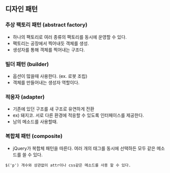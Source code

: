 ## 디자인 패턴
### 추상 팩토리 패턴 (abstract factory)
- 하나의 팩토리로 여러 종류의 팩토리를 동시에 운영할 수 있다.
- 팩토리는 공장에서 찍어내듯 객체를 생성.
- 생성자를 통해 객체를 찍어내는 구조다.
### 빌더 패턴 (builder)
- 옵션이 많을때 사용한다. (ex. 로봇 조립)
- 객체를 만들어내는 생성자 역할이다.
### 적응자 (adapter)
- 기존에 있던 구조를 새 구조로 유연하게 전환
- ex) 돼지코. 서로 다른 환경에 적응할 수 있도록 인터페이스를 제공한다.
- 남의 메소드를 사용할때.
### 복합체 패턴 (composite)
- jQuery가 복합체 패턴을 따른다. 여러 개의 태그를 동시에 선택하든 모두 같은 메소드를 쓸 수 있다.
```
$('p') 개수와 상관없이 attr이나 css같은 메소드를 사용 할 수 있다.
```